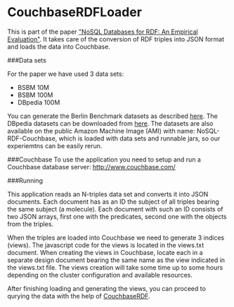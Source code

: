 CouchbaseRDFLoader
==================

This is part of the paper ["NoSQL Databases for RDF: An Empirical Evaluation"](http://ribs.csres.utexas.edu/nosqlrdf/). It takes care of the conversion of RDF triples into JSON format and loads the data into Couchbase.

###Data sets

For the paper we have used 3 data sets:
 - BSBM 10M
 - BSBM 100M
 - DBpedia 100M

You can generate the Berlin Benchmark datasets as described [here](http://wifo5-03.informatik.uni-mannheim.de/bizer/berlinsparqlbenchmark/spec/BenchmarkRules/index.html#datagenerator). 
The DBpedia datasets can be downloaded from [here](http://dbpedia.aksw.org/benchmark.dbpedia.org/).
The datasets are also available on the public Amazon Machine Image (AMI) with name: NoSQL-RDF-Couchbase, 
which is loaded with data sets and runnable jars, so our experiemtns can be easily rerun.

###Couchbase
To use the application you need to setup and run a Couchbase database server: http://www.couchbase.com/

###Running

This application reads an N-triples data set and converts it into JSON documents. 
Each document has as an ID the subject of all triples bearing the same subject (a molecule). 
Each document with such an ID consists of two JSON arrays, first one with the predicates, 
second one with the objects from the triples.

When the triples are loaded into Couchbase we need to generate 3 indices (views). 
The javascript code for the views is located in the views.txt document. 
When creating the views in Couchbase, 
locate each in a separate design document bearing the same name as the view indicated in the views.txt file. 
The views creation will take some time up to some hours depending on the cluster configuration and available resources.

After finishing loading and generating the views, you can proceed to qurying the data with the help of [CouchbaseRDF](https://github.com/istefanov/CouchbaseRDF).
